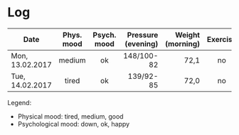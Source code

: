 # Log

| Date            | Phys. mood | Psych. mood | Pressure (evening) | Weight (morning) | Exercise | Sugar  | Note           |
|-----------------|:----------:|:-----------:|-------------------:|-----------------:|:--------:|:------:|----------------|
| Mon, 13.02.2017 |   medium   |     ok      |     148/100-82     |       72,1       |    no    |   no   |  sugar desire  |
| Tue, 14.02.2017 |   tired    |     ok      |     139/92-85      |       72,0       |    no    |   no   |  sugar desire  |

Legend:

- Physical mood: tired, medium, good
- Psychological mood: down, ok, happy